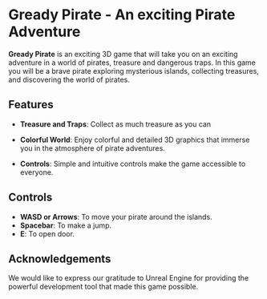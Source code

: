 # Gready Pirate - An exciting Pirate Adventure

**Gready Pirate** is an exciting 3D game that will take you on an exciting adventure in a world of pirates, treasure and dangerous traps. In this game you will be a brave pirate exploring mysterious islands, collecting treasures, and discovering the world of pirates.

## Features

- **Treasure and Traps**: Collect as much treasure as you can

- **Colorful World**: Enjoy colorful and detailed 3D graphics that immerse you in the atmosphere of pirate adventures.

- **Controls**: Simple and intuitive controls make the game accessible to everyone.

## Controls

- **WASD or Arrows**: To move your pirate around the islands.
- **Spacebar**: To make a jump.
- **E**: To open door.

## Acknowledgements

We would like to express our gratitude to Unreal Engine for providing the powerful development tool that made this game possible.
